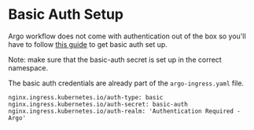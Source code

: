 # Basic Auth Setup
Argo workflow does not come with authentication out of the box so you'll have to follow [this guide](https://kubernetes.github.io/ingress-nginx/examples/auth/basic/) to get basic auth set up.

Note: make sure that the basic-auth secret is set up in the correct namespace.

The basic auth credentials are already part of the `argo-ingress.yaml` file.
```
nginx.ingress.kubernetes.io/auth-type: basic
nginx.ingress.kubernetes.io/auth-secret: basic-auth
nginx.ingress.kubernetes.io/auth-realm: 'Authentication Required - Argo'
```

